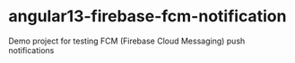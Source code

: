 # angular13-firebase-fcm-notification
Demo project for testing FCM (Firebase Cloud Messaging) push notifications
